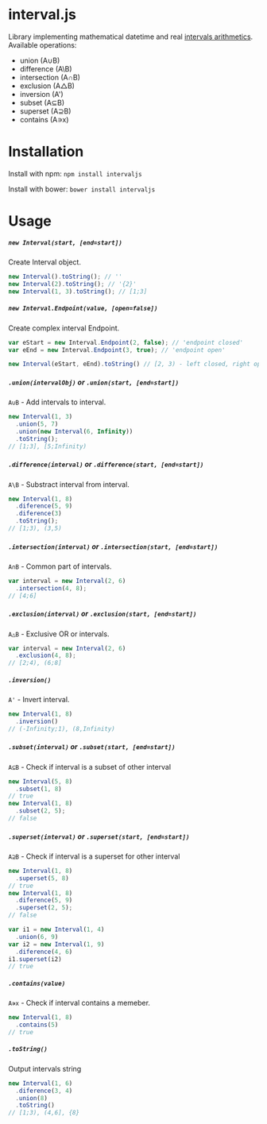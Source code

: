 # interval.js

Library implementing mathematical datetime and real [intervals arithmetics](https://en.wikipedia.org/wiki/Interval_(mathematics)).
Available operations:

- union (A∪B)
- difference (A\B)
- intersection (A∩B)
- exclusion (A△B)
- inversion (A')
- subset (A⊆B)
- superset (A⊇B)
- contains (A∍x)


# Installation

Install with npm:
```npm install intervaljs```

Install with bower:
```bower install intervaljs```


# Usage

##### `new Interval(start, [end=start])`
Create Interval object.
```js
new Interval().toString(); // ''
new Interval(2).toString(); // '{2}'
new Interval(1, 3).toString(); // [1;3]
```

##### `new Interval.Endpoint(value, [open=false])`
Create complex interval Endpoint.
```js
var eStart = new Interval.Endpoint(2, false); // 'endpoint closed'
var eEnd = new Interval.Endpoint(3, true); // 'endpoint open'

new Interval(eStart, eEnd).toString() // [2, 3) - left closed, right open
```


##### `.union(intervalObj)` or `.union(start, [end=start])`
`A∪B` - Add intervals to interval.

```js
new Interval(1, 3)
  .union(5, 7)
  .union(new Interval(6, Infinity))
  .toString();
// [1;3], [5;Infinity)
```

##### `.difference(interval)` or `.difference(start, [end=start])`
`A\B` - Substract interval from interval.

```js
new Interval(1, 8)
  .diference(5, 9)
  .diference(3)
  .toString();
// [1;3), (3,5)
```

##### `.intersection(interval)` or `.intersection(start, [end=start])`
`A∩B` - Common part of intervals.

```js
var interval = new Interval(2, 6)
  .intersection(4, 8);
// [4;6]
```

##### `.exclusion(interval)` or `.exclusion(start, [end=start])`
`A△B` - Exclusive OR or intervals.

```js
var interval = new Interval(2, 6)
  .exclusion(4, 8);
// [2;4), (6;8]
```

##### `.inversion()`
`A'` - Invert interval.

```js
new Interval(1, 8)
  .inversion()
// (-Infinity;1), (8,Infinity)
```

##### `.subset(interval)` or `.subset(start, [end=start])`
`A⊆B` - Check if interval is a subset of other interval

```js
new Interval(5, 8)
  .subset(1, 8)
// true
new Interval(1, 8)
  .subset(2, 5);
// false
```


##### `.superset(interval)` or `.superset(start, [end=start])`
`A⊇B` - Check if interval is a superset for other interval

```js
new Interval(1, 8)
  .superset(5, 8)
// true
new Interval(1, 8)
  .diference(5, 9)
  .superset(2, 5);
// false

var i1 = new Interval(1, 4)
  .union(6, 9)
var i2 = new Interval(1, 9)
  .diference(4, 6)
i1.superset(i2)
// true
```


##### `.contains(value)`
`A∍x` - Check if interval contains a memeber.

```js
new Interval(1, 8)
  .contains(5)
// true

```


##### `.toString()`
Output intervals string

```js
new Interval(1, 6)
  .diference(3, 4)
  .union(8)
  .toString()
// [1;3), (4,6], {8}
```



